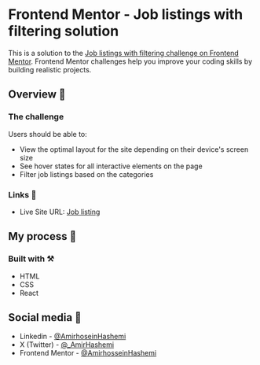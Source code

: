 # Frontend Mentor - Job listings with filtering solution

This is a solution to the [Job listings with filtering challenge on Frontend Mentor](https://www.frontendmentor.io/challenges/job-listings-with-filtering-ivstIPCt). Frontend Mentor challenges help you improve your coding skills by building realistic projects.

## Overview 🧾

### The challenge

Users should be able to:

- View the optimal layout for the site depending on their device's screen size
- See hover states for all interactive elements on the page
- Filter job listings based on the categories

### Links 🔗

- Live Site URL: [Job listing](https://job-list-teal.vercel.app)

## My process 🚀

### Built with ⚒

- HTML
- CSS
- React

## Social media 📱

- Linkedin - [@AmirhoseinHashemi](https://linkedin.com/in/amirhoseinhashemi)
- X (Twitter) - [@\_AmirHashemi](https://twitter.com/_AmirHashemi)
- Frontend Mentor - [@AmirhosseinHashemi](https://www.frontendmentor.io/profile/AmirhosseinHashemi)
